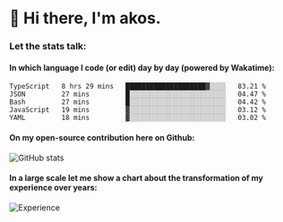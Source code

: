 # 👋 Hi there, I'm akos. 


### Let the stats talk:


#### In which language I code (or edit) day by day (powered by Wakatime): 

<!--START_SECTION:waka-->
```text
TypeScript   8 hrs 29 mins   ████████████████████▓░░░░   83.21 % 
JSON         27 mins         █░░░░░░░░░░░░░░░░░░░░░░░░   04.47 % 
Bash         27 mins         █░░░░░░░░░░░░░░░░░░░░░░░░   04.42 % 
JavaScript   19 mins         ▓░░░░░░░░░░░░░░░░░░░░░░░░   03.12 % 
YAML         18 mins         ▓░░░░░░░░░░░░░░░░░░░░░░░░   03.02 % 
```
<!--END_SECTION:waka-->

#### On my open-source contribution here on Github:
 
![GitHub stats](https://github-readme-stats.vercel.app/api?username=akosbalasko)

#### In a large scale let me show a chart about the transformation of my experience over years:   

![Experience](https://cr-skills-chart-widget.azurewebsites.net/api/api?username=akosbalasko)
